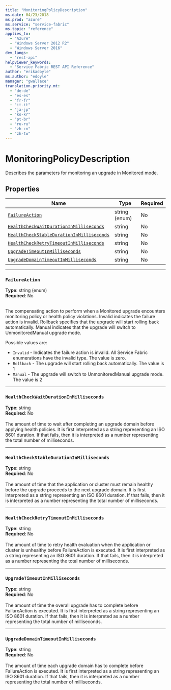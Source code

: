 ```yaml
---
title: "MonitoringPolicyDescription"
ms.date: 04/23/2018
ms.prod: "azure"
ms.service: "service-fabric"
ms.topic: "reference"
applies_to: 
  - "Azure"
  - "Windows Server 2012 R2"
  - "Windows Server 2016"
dev_langs: 
  - "rest-api"
helpviewer_keywords: 
  - "Service Fabric REST API Reference"
author: "erikadoyle"
ms.author: "edoyle"
manager: "gwallace"
translation.priority.mt: 
  - "de-de"
  - "es-es"
  - "fr-fr"
  - "it-it"
  - "ja-jp"
  - "ko-kr"
  - "pt-br"
  - "ru-ru"
  - "zh-cn"
  - "zh-tw"
---
```

# MonitoringPolicyDescription

Describes the parameters for monitoring an upgrade in Monitored mode.

## Properties
| Name | Type | Required |
| --- | --- | --- |
| [`FailureAction`](#failureaction) | string (enum) | No |
| [`HealthCheckWaitDurationInMilliseconds`](#healthcheckwaitdurationinmilliseconds) | string | No |
| [`HealthCheckStableDurationInMilliseconds`](#healthcheckstabledurationinmilliseconds) | string | No |
| [`HealthCheckRetryTimeoutInMilliseconds`](#healthcheckretrytimeoutinmilliseconds) | string | No |
| [`UpgradeTimeoutInMilliseconds`](#upgradetimeoutinmilliseconds) | string | No |
| [`UpgradeDomainTimeoutInMilliseconds`](#upgradedomaintimeoutinmilliseconds) | string | No |

____
### `FailureAction`
__Type__: string (enum) <br/>
__Required__: No<br/>
<br/>


The compensating action to perform when a Monitored upgrade encounters monitoring policy or health policy violations.
Invalid indicates the failure action is invalid. Rollback specifies that the upgrade will start rolling back automatically.
Manual indicates that the upgrade will switch to UnmonitoredManual upgrade mode.


Possible values are: 

  - `Invalid` - Indicates the failure action is invalid. All Service Fabric enumerations have the invalid type. The value is zero.
  - `Rollback` - The upgrade will start rolling back automatically. The value is 1
  - `Manual` - The upgrade will switch to UnmonitoredManual upgrade mode. The value is 2



____
### `HealthCheckWaitDurationInMilliseconds`
__Type__: string <br/>
__Required__: No<br/>
<br/>
The amount of time to wait after completing an upgrade domain before applying health policies. It is first interpreted as a string representing an ISO 8601 duration. If that fails, then it is interpreted as a number representing the total number of milliseconds.

____
### `HealthCheckStableDurationInMilliseconds`
__Type__: string <br/>
__Required__: No<br/>
<br/>
The amount of time that the application or cluster must remain healthy before the upgrade proceeds to the next upgrade domain. It is first interpreted as a string representing an ISO 8601 duration. If that fails, then it is interpreted as a number representing the total number of milliseconds.

____
### `HealthCheckRetryTimeoutInMilliseconds`
__Type__: string <br/>
__Required__: No<br/>
<br/>
The amount of time to retry health evaluation when the application or cluster is unhealthy before FailureAction is executed. It is first interpreted as a string representing an ISO 8601 duration. If that fails, then it is interpreted as a number representing the total number of milliseconds.

____
### `UpgradeTimeoutInMilliseconds`
__Type__: string <br/>
__Required__: No<br/>
<br/>
The amount of time the overall upgrade has to complete before FailureAction is executed. It is first interpreted as a string representing an ISO 8601 duration. If that fails, then it is interpreted as a number representing the total number of milliseconds.

____
### `UpgradeDomainTimeoutInMilliseconds`
__Type__: string <br/>
__Required__: No<br/>
<br/>
The amount of time each upgrade domain has to complete before FailureAction is executed. It is first interpreted as a string representing an ISO 8601 duration. If that fails, then it is interpreted as a number representing the total number of milliseconds.
